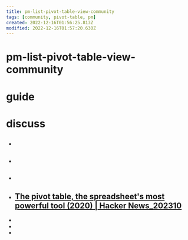 ```yaml
---
title: pm-list-pivot-table-view-community
tags: [community, pivot-table, pm]
created: 2022-12-16T01:56:25.813Z
modified: 2022-12-16T01:57:20.630Z
---
```


# pm-list-pivot-table-view-community

# guide

# discuss
- ## 

- ## 

- ## 

- ## [The pivot table, the spreadsheet's most powerful tool (2020) | Hacker News_202310](https://news.ycombinator.com/item?id=37820877)
- 
- 
- 
